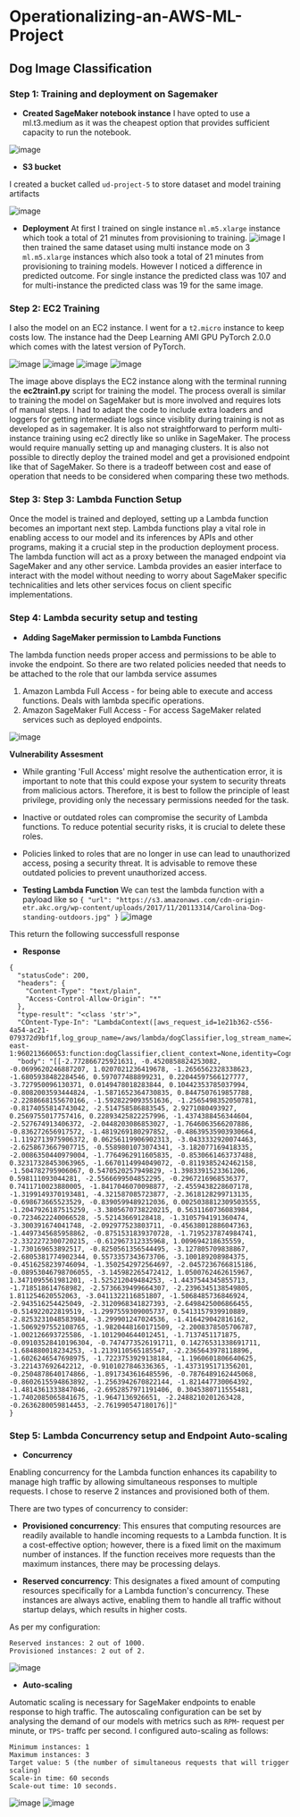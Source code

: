 # Operationalizing-an-AWS-ML-Project
## Dog Image Classification



### Step 1: Training and deployment on Sagemaker

- **Created SageMaker notebook instance** 
I have opted to use a  ml.t3.medium as it was the cheapest option that provides sufficient capacity to run the notebook.

![image](ss/1_sagemaker_instance.png)

- **S3 bucket** 

I created a bucket called `ud-project-5` to store dataset and model training artifacts 

![image](ss/2_s3_bucket.png)

- **Deployment**
At first I trained on single instance `ml.m5.xlarge` instance which took a total of 21 minutes from provisioning to training. 
![image](ss/3_single_instance_training_endpoint.png)
I then trained the same dataset using multi instance mode on 3 `ml.m5.xlarge` instances which also took a total of 21 minutes from provisioning to training models. However I noticed a difference in predicted outcome. For single instance the predicted class was 107 and for multi-instance the predicted class was 19 for the same image.

### Step 2: EC2 Training

I also the model on an EC2 instance. I went for a `t2.micro` instance to keep costs low. The instance had the Deep Learning AMI GPU PyTorch 2.0.0 which comes with the latest version of PyTorch. 

![image](ss/5_ec2_instance_connected.png)
![image](ss/6_install_requirements.png)
![image](ss/7_ec2_model_training.png)
![image](ss/8_ec2_saved_model.png)

The image above displays the EC2 instance along with the terminal running the **ec2train1.py** script for training the model. The process overall is similar to training the model on SageMaker but is more involved and requires lots of manual steps. I had to adapt the code to include extra loaders and loggers for getting intermediate logs since visiblity during training is not as developed as in sagemaker. It is also not straightforward to perform multi-instance training using ec2 directly like so unlike in SageMaker. The process would require manually setting up and managing clusters. It is also not possible to directly deploy the trained model and get a provisioned endpoint like that of SageMaker. So there is a tradeoff between cost and ease of operation that needs to be considered when comparing these two methods.


### Step 3: Step 3: Lambda Function Setup 
Once the model is trained and deployed, setting up a Lambda function becomes an important next step. Lambda functions play a vital role in enabling access to our model and its inferences by APIs and other programs, making it a crucial step in the production deployment process. The lambda function will act as a proxy between the managed endpoint via SageMaker and any other service. Lambda provides an easier interface to interact with the model without needing to worry about SageMaker specific technicalities and lets other services focus on client specific implementations.

### Step 4: Lambda security setup and testing 

- **Adding SageMaker permission to Lambda Functions**

The lambda function needs proper access and permissions to be able to invoke the endpoint. So there are two related policies needed that needs to be attached to the role that our lambda service assumes

1. Amazon Lambda Full Access - for being able to execute and access functions. Deals with lambda specific operations. 
2. Amazon SageMaker Full Access -  For access SageMaker related services such as deployed endpoints.

![image](ss/9_lambda_policies.png)

**Vulnerability Assesment** 
- While granting 'Full Access' might resolve the authentication error, it is important to note that this could expose your system to security threats from malicious actors. Therefore, it is best to follow the principle of least privilege, providing only the necessary permissions needed for the task.
- Inactive or outdated roles can compromise the security of Lambda functions. To reduce potential security risks, it is crucial to delete these roles.
- Policies linked to roles that are no longer in use can lead to unauthorized access, posing a security threat. It is advisable to remove these outdated policies to prevent unauthorized access.


- **Testing Lambda Function**
We can test the lambda function with a payload like so 
`{ "url": "https://s3.amazonaws.com/cdn-origin-etr.akc.org/wp-content/uploads/2017/11/20113314/Carolina-Dog-standing-outdoors.jpg" }`
![image](ss/10_testing_lambda.png)


This return the following successfull response
- **Response**
```
{
  "statusCode": 200,
  "headers": {
    "Content-Type": "text/plain",
    "Access-Control-Allow-Origin": "*"
  },
  "type-result": "<class 'str'>",
  "COntent-Type-In": "LambdaContext([aws_request_id=1e21b362-c556-4a54-ac21-079372d9bf1f,log_group_name=/aws/lambda/dogClassifier,log_stream_name=2024/06/01/[$LATEST]16ae390db7a74dfb8b174d2030157c52,function_name=dogClassifier,memory_limit_in_mb=128,function_version=$LATEST,invoked_function_arn=arn:aws:lambda:us-east-1:960213660653:function:dogClassifier,client_context=None,identity=CognitoIdentity([cognito_identity_id=None,cognito_identity_pool_id=None])])",
  "body": "[[-2.772866725921631, -0.4520858824253082, -0.0699620246887207, 1.0207021236419678, -1.2656562328338623, -1.6805938482284546, 0.597077488899231, 0.22044597566127777, -3.727950096130371, 0.0149478018283844, 0.10442353785037994, -0.8082003593444824, -1.5871652364730835, 0.8447507619857788, -2.2288668155670166, -1.5928229093551636, -1.2565498352050781, -0.8174055814743042, -2.514758586883545, 2.9271080493927, 0.2569755017757416, 0.22893425822257996, -1.4374388456344604, -2.527674913406372, -2.0448203086853027, -1.7646063566207886, -0.836272656917572, -1.4819269180297852, -0.48639535903930664, -1.1192713975906372, 0.06256119906902313, -3.0433332920074463, -2.6258673667907715, -0.5589801073074341, -3.182077169418335, -2.0086350440979004, -1.7764962911605835, -0.8530661463737488, 0.32317328453063965, -1.6670114994049072, -0.8119385242462158, -1.504782795906067, 0.5470520257949829, -1.3983391523361206, 0.598111093044281, -2.5566699504852295, -0.2967216968536377, 0.7411710023880005, -1.8417046070098877, -2.4559438228607178, -1.3199149370193481, -4.321587085723877, -2.3618128299713135, -0.698673665523529, -0.8390599489212036, 0.0025038812309503555, -1.2047926187515259, -3.3805670738220215, 0.5631160736083984, -0.7234622240066528, -5.52143669128418, -1.3105794191360474, -3.300391674041748, -2.092977523803711, -0.45638012886047363, -1.4497345685958862, -0.8751531839370728, -1.7195237874984741, -2.3322272300720215, -0.612967312335968, 1.009694218635559, -1.730169653892517, -0.8250561356544495, -3.127805709838867, -2.6805381774902344, 0.5573357343673706, -3.100189208984375, -0.4516258239746094, -1.3502542972564697, -2.0457236766815186, -0.08953046798706055, -3.145982265472412, 1.0500762462615967, 1.3471095561981201, -1.525212049484253, -1.4437544345855713, -1.718518614768982, -2.5736639499664307, -2.2396345138549805, 1.811254620552063, -3.0411322116851807, -1.5068485736846924, -2.943516254425049, -2.3120968341827393, -2.6498425006866455, -0.514922022819519, -1.2997559309005737, 0.5413157939910889, -2.8253231048583984, -3.299901247024536, -1.416429042816162, -1.5069297552108765, -1.9820448160171509, -2.2008378505706787, -1.002126693725586, -1.1012904644012451, -1.7137451171875, -0.09103528410196304, -0.7474773526191711, 0.14276531338691711, -1.684880018234253, -1.2139110565185547, -2.2365643978118896, -1.6026246547698975, -1.7223753929138184, -1.1960601806640625, -3.221437692642212, -0.9101027846336365, -1.4373195171356201, -0.2504878640174866, -1.8917343616485596, -0.7876489162445068, -0.8602615594863892, -1.2563942670822144, -1.821447730064392, -1.4814361333847046, -2.6952857971191406, 0.3045380711555481, -1.7402085065841675, -1.9647136926651, -2.2488210201263428, -0.2636280059814453, -2.761990547180176]]"
}
```
### Step 5: Lambda Concurrency setup and Endpoint Auto-scaling

- **Concurrency**

Enabling concurrency for the Lambda function enhances its capability to manage high traffic by allowing simultaneous responses to multiple requests. I chose to reserve 2 instances and provisioned both of them.

There are two types of concurrency to consider:

- **Provisioned concurrency**: This ensures that computing resources are readily available to handle incoming requests to a Lambda function. It is a cost-effective option; however, there is a fixed limit on the maximum number of instances. If the function receives more requests than the maximum instances, there may be processing delays.

- **Reserved concurrency**: This designates a fixed amount of computing resources specifically for a Lambda function's concurrency. These instances are always active, enabling them to handle all traffic without startup delays, which results in higher costs.

As per my configuration:

```
Reserved instances: 2 out of 1000.
Provisioned instances: 2 out of 2.
```

![image](ss/11_concurrency.png)


- **Auto-scaling**

Automatic scaling is necessary for SageMaker endpoints to enable response to high traffic. The autoscaling configuration can be set by analysing the demand of our models with metrics such as `RPM`- request per minute, or `TPS`- traffc per second. I configured auto-scaling as follows:

```
Minimum instances: 1
Maximum instances: 3
Target value: 5 (the number of simultaneous requests that will trigger scaling)
Scale-in time: 60 seconds
Scale-out time: 10 seconds.
```

![image](ss/12_scaling_policy_1.png)
![image](ss/13_scaling_policy_2.png)

